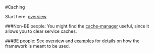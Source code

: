 [overview]:https://github.com/1stdibs/necrodibsicon/blob/master/back-end/caching/overview.md
[cache-manager]:https://github.com/1stdibs/necrodibsicon/blob/master/back-end/caching/cache-manager.md
[examples]:https://github.com/1stdibs/necrodibsicon/blob/master/back-end/caching/examples.md

#Caching

Start here:
[overview]

###Non-BE people:
You might find the [cache-manager] useful, since it allows you to clear service caches.

###BE people:
See [overview] and [examples] for details on how the framework is meant to be used.

